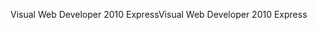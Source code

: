 <span data-ttu-id="2edec-101">Visual Web Developer 2010 Express</span><span class="sxs-lookup"><span data-stu-id="2edec-101">Visual Web Developer 2010 Express</span></span>